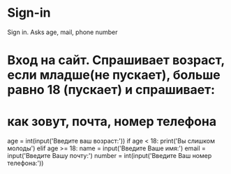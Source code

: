 # Sign-in
Sign in. Asks age, mail, phone number 
# Вход на сайт. Спрашивает возраст, если младше(не пускает), больше равно 18 (пускает) и спрашивает:
# как зовут, почта, номер телефона
age = int(input('Введите ваш возраст:'))
if age < 18:
    print('Вы слишком молоды')
elif age >= 18:
    name = input('Введите Ваше имя:')
    email = input('Введите Вашу почту:')
    number = int(input('Введите Ваш номер телефона:'))
